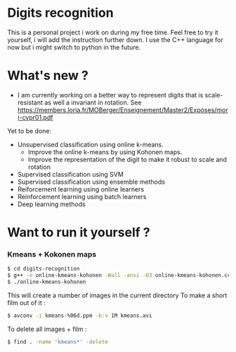 # Digits recognition

This is a personal project i work on during my free time. Feel free to try it yourself, i will add the instruction further down. I use the C++ language for now but i might switch to python in the future.

# What's new ?

  - I am currently working on a better way to represent digits that is scale-resistant as well a invariant in rotation. See https://members.loria.fr/MOBerger/Enseignement/Master2/Exposes/mori-cvpr01.pdf


Yet to be done:
  - Unsupervised classification using online k-means.
    - Improve the online k-means by using Kohonen maps.
    - Improve the representation of the digit to make it robust to scale and rotation
- Supervised classification using SVM
- Supervised classification using ensemble methods
- Reiforcement learning using online learners
- Reinforcement learning using batch learners
- Deep learning methods

# Want to run it yourself ?

### Kmeans + Kokonen maps
```sh
$ cd digits-recognition
$ g++ -o online-kmeans-kohonen -Wall -ansi -O3 online-kmeans-kohonen.cc
$ ./online-kmeans-kohonen
```
This will create a number of images in the current directory
To make a short film out of it :

```sh
$ avconv -i kmeans-%06d.ppm -b:v 1M kmeans.avi
```
To delete all images + film :
```sh
$ find . -name 'kmeans*' -delete
```



